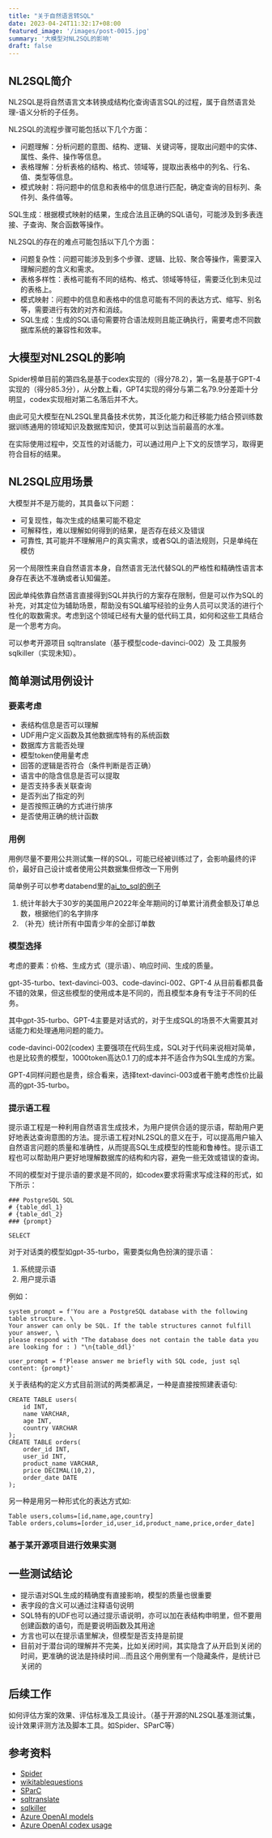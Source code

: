 ```yaml
---
title: "关于自然语言转SQL"
date: 2023-04-24T11:32:17+08:00
featured_image: '/images/post-0015.jpg'
summary: '大模型对NL2SQL的影响'
draft: false
---
```


## NL2SQL简介

NL2SQL是将自然语言文本转换成结构化查询语言SQL的过程，属于自然语言处理-语义分析的子任务。

NL2SQL的流程步骤可能包括以下几个方面：
- 问题理解：分析问题的意图、结构、逻辑、关键词等，提取出问题中的实体、属性、条件、操作等信息。
- 表格理解：分析表格的结构、格式、领域等，提取出表格中的列名、行名、值、类型等信息。
- 模式映射：将问题中的信息和表格中的信息进行匹配，确定查询的目标列、条件列、条件值等。

SQL生成：根据模式映射的结果，生成合法且正确的SQL语句，可能涉及到多表连接、子查询、聚合函数等操作。

NL2SQL的存在的难点可能包括以下几个方面：
- 问题复杂性：问题可能涉及到多个步骤、逻辑、比较、聚合等操作，需要深入理解问题的含义和需求。
- 表格多样性：表格可能有不同的结构、格式、领域等特征，需要泛化到未见过的表格上。
- 模式映射：问题中的信息和表格中的信息可能有不同的表达方式、缩写、别名等，需要进行有效的对齐和消歧。
- SQL生成：生成的SQL语句需要符合语法规则且能正确执行，需要考虑不同数据库系统的兼容性和效率。

## 大模型对NL2SQL的影响

Spider榜单目前的第四名是基于codex实现的（得分78.2），第一名是基于GPT-4实现的（得分85.3分），从分数上看，GPT4实现的得分与第二名79.9分差距十分明显，codex实现相对第二名落后并不大。

由此可见大模型在NL2SQL里具备技术优势，其泛化能力和迁移能力结合预训练数据训练通用的领域知识及数据库知识，使其可以到达当前最高的水准。

在实际使用过程中，交互性的对话能力，可以通过用户上下文的反馈学习，取得更符合目标的结果。

## NL2SQL应用场景

大模型并不是万能的，其具备以下问题：
- 可复现性，每次生成的结果可能不稳定
- 可解释性，难以理解如何得到的结果，是否存在歧义及错误
- 可靠性, 其可能并不理解用户的真实需求，或者SQL的语法规则，只是单纯在模仿

另一个局限性来自自然语言本身，自然语言无法代替SQL的严格性和精确性语言本身存在表达不准确或者认知偏差。

因此单纯依靠自然语言直接得到SQL并执行的方案存在限制，但是可以作为SQL的补充，对其定位为辅助场景，帮助没有SQL编写经验的业务人员可以灵活的进行个性化的取数需求。考虑到这个领域已经有大量的低代码工具，如何和这些工具结合是一个思考方向。

可以参考开源项目 sqltranslate（基于模型code-davinci-002）及 工具服务sqlkiller（实现未知）。

## 简单测试用例设计

### 要素考虑

- 表结构信息是否可以理解
- UDF用户定义函数及其他数据库特有的系统函数
- 数据库方言能否处理
- 模型token使用量考虑
- 回答的逻辑是否符合（条件判断是否正确）
- 语言中的隐含信息是否可以提取
- 是否支持多表关联查询
- 是否列出了指定的列
- 是否按照正确的方式进行排序
- 是否使用正确的统计函数

### 用例

用例尽量不要用公共测试集一样的SQL，可能已经被训练过了，会影响最终的评价，最好自己设计或者使用公共数据集但修改一下用例

简单例子可以参考databend里的[ai_to_sql的例子](https://databend.rs/doc/sql-functions/ai-functions/ai-to-sql)

1. 统计年龄大于30岁的美国用户2022年全年期间的订单累计消费金额及订单总数，根据他们的名字排序
2. （补充）统计所有中国青少年的全部订单数

### 模型选择

考虑的要素：价格、生成方式（提示语）、响应时间、生成的质量。

gpt-35-turbo、text-davinci-003、code-davinci-002、GPT-4 从目前看都具备不错的效果，但这些模型的使用成本是不同的，而且模型本身有专注于不同的任务。

其中gpt-35-turbo、GPT-4主要是对话式的，对于生成SQL的场景不大需要其对话能力和处理通用问题的能力。

code-davinci-002(codex) 主要强项在代码生成，SQL对于代码来说相对简单，也是比较贵的模型，1000token高达0.1 刀的成本并不适合作为SQL生成的方案。

GPT-4同样问题也是贵，综合看来，选择text-davinci-003或者干脆考虑性价比最高的gpt-35-turbo。

### 提示语工程

提示语工程是一种利用自然语言生成技术，为用户提供合适的提示语，帮助用户更好地表达查询意图的方法。提示语工程对NL2SQL的意义在于，可以提高用户输入自然语言问题的质量和准确性，从而提高SQL生成模型的性能和鲁棒性。提示语工程也可以帮助用户更好地理解数据库的结构和内容，避免一些无效或错误的查询。

不同的模型对于提示语的要求是不同的，如codex要求将需求写成注释的形式，如下所示：

```
### PostgreSQL SQL
# {table_ddl_1}
# {table_ddl_2}
### {prompt}

SELECT 
```

对于对话类的模型如gpt-35-turbo，需要类似角色扮演的提示语：
1. 系统提示语
2. 用户提示语

例如：

```
system_prompt = f'You are a PostgreSQL database with the following table structure. \
Your answer can only be SQL. If the table structures cannot fulfill your answer, \
please respond with "The database does not contain the table data you are looking for : ) "\n{table_ddl}'

user_prompt = f'Please answer me briefly with SQL code, just sql content: {prompt}'
```

关于表结构的定义方式目前测试的两类都满足，一种是直接按照建表语句:
```
CREATE TABLE users(
    id INT,
    name VARCHAR,
    age INT,
    country VARCHAR
);
CREATE TABLE orders(
    order_id INT,
    user_id INT,
    product_name VARCHAR,
    price DECIMAL(10,2),
    order_date DATE
);
```

另一种是用另一种形式化的表达方式如:
```
Table users,colums=[id,name,age,country]
Table orders,colums=[order_id,user_id,product_name,price,order_date]
```

### 基于某开源项目进行效果实测

## 一些测试结论

- 提示语对SQL生成的精确度有直接影响，模型的质量也很重要
- 表字段的含义可以通过注释语句说明
- SQL特有的UDF也可以通过提示语说明，亦可以加在表结构申明里，但不要用创建函数的语句，而是要说明函数及其用途
- 方言也可以在提示语里解决，但模型是否支持是前提
- 目前对于潜台词的理解并不完美，比如关闭时间，其实隐含了从开启到关闭的时间，更准确的说法是持续时间...而且这个用例里有一个隐藏条件，是统计已关闭的

## 后续工作

如何评估方案的效果、评估标准及工具设计。（基于开源的NL2SQL基准测试集，设计效果评测方法及脚本工具。如Spider、SParC等）

## 参考资料

- [Spider](https://yale-lily.github.io/spider)
- [wikitablequestions](https://nlp.stanford.edu/blog/wikitablequestions-a-complex-real-world-question-understanding-dataset/)
- [SParC](https://yale-lily.github.io/sparc)
- [sqltranslate](https://www.sqltranslate.app/)
- [sqlkiller](https://www.sqlkiller.com/)
- [Azure OpenAI models](https://learn.microsoft.com/en-us/azure/cognitive-services/openai/concepts/models)
- [Azure OpenAI codex usage](https://learn.microsoft.com/en-us/azure/cognitive-services/openai/how-to/work-with-code)
